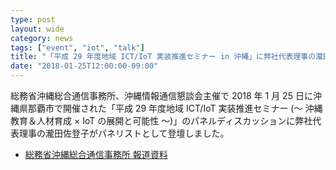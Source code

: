 ```yaml
---
type: post
layout: wide
category: news
tags: ["event", "iot", "talk"]
title: "「平成 29 年度地域 ICT/IoT 実装推進セミナー in 沖縄」に弊社代表理事の瀧田が登壇しました"
date: "2018-01-25T12:00:00-09:00"
---
```

総務省沖縄総合通信事務所、沖縄情報通信懇談会主催で 2018 年 1 月 25 日に沖縄県那覇市で開催された「平成 29 年度地域 ICT/IoT 実装推進セミナー (～ 沖縄教育＆人材育成 × IoT の展開と可能性 ～)」のパネルディスカッションに弊社代表理事の瀧田佐登子がパネリストとして登壇しました。

* [総務省沖縄総合通信事務所 報道資料](http://www.soumu.go.jp/soutsu/okinawa/hodo/2018/18_01_04-001.html)
